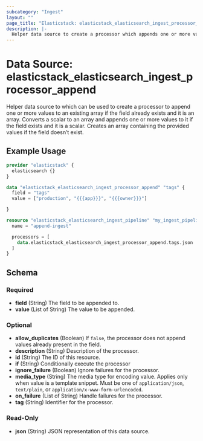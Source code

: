```yaml
---
subcategory: "Ingest"
layout: ""
page_title: "Elasticstack: elasticstack_elasticsearch_ingest_processor_append Data Source"
description: |-
  Helper data source to create a processor which appends one or more values to an existing array if the field already exists and it is an array.
---
```


# Data Source: elasticstack_elasticsearch_ingest_processor_append

Helper data source to which can be used to create a processor to append one or more values to an existing array if the field already exists and it is an array.
Converts a scalar to an array and appends one or more values to it if the field exists and it is a scalar. Creates an array containing the provided values if the field doesn’t exist.

## Example Usage

```terraform
provider "elasticstack" {
  elasticsearch {}
}

data "elasticstack_elasticsearch_ingest_processor_append" "tags" {
  field = "tags"
  value = ["production", "{{{app}}}", "{{{owner}}}"]

}

resource "elasticstack_elasticsearch_ingest_pipeline" "my_ingest_pipeline" {
  name = "append-ingest"

  processors = [
    data.elasticstack_elasticsearch_ingest_processor_append.tags.json
  ]
}
```

<!-- schema generated by tfplugindocs -->
## Schema

### Required

- **field** (String) The field to be appended to.
- **value** (List of String) The value to be appended.

### Optional

- **allow_duplicates** (Boolean) If `false`, the processor does not append values already present in the field.
- **description** (String) Description of the processor.
- **id** (String) The ID of this resource.
- **if** (String) Conditionally execute the processor
- **ignore_failure** (Boolean) Ignore failures for the processor.
- **media_type** (String) The media type for encoding value. Applies only when value is a template snippet. Must be one of `application/json`, `text/plain`, or `application/x-www-form-urlencoded`.
- **on_failure** (List of String) Handle failures for the processor.
- **tag** (String) Identifier for the processor.

### Read-Only

- **json** (String) JSON representation of this data source.

